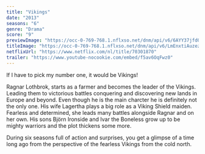 ```yaml
---
title: "Vikings"
date: "2013"
seasons: "6"
genre: "Drama"
score: "9"
previewImage: "https://occ-0-769-768.1.nflxso.net/dnm/api/v6/6AYY37jfdO6hpXcMjf9Yu5cnmO0/AAAABRh3eLIQtBgw4SM00guNiZS1TEO0Esht8U4-x9mM3qr8sxzIJWf1cgaVcg1WmargDWls_p_DQ4pWxfcNsqbJyL3UyK7g.jpg"
titleImage: "https://occ-0-769-768.1.nflxso.net/dnm/api/v6/LmEnxtiAuzezXBjYXPuDgfZ4zZQ/AAAABRVjiAtpG4ErrvCq4nmv_tha6-lMOjVWyrPndC0Q8aQZIuMzMJ7brfg0O0vdkEbMtasBPlY7KlSON_M9qfHt5IqtrEFhwpyK1BpG.png"
netflixUrl: "https://www.netflix.com/nl/title/70301870"
trailer: "https://www.youtube-nocookie.com/embed/f5av6OqFwz0"
---
```


If I have to pick my number one, it would be Vikings!

Ragnar Lothbrok, starts as a farmer and becomes the leader of the Vikings. Leading them to victorious battles conquering and discovering new lands in Europe and beyond. Even though he is the main charcter he is definitely not the only one. 
His wife Lagertha plays a big role as a Viking Shield maiden. Fearless and determined, she leads many battles alongside Ragnar and on her own.
His sons Björn Ironside and Ivar the Boneless grow up to be mighty warriors and the plot thickens some more.

During six seasons full of action and surprises, you get a glimpse of a time long ago from the perspective of the fearless Vikings from the cold north.
